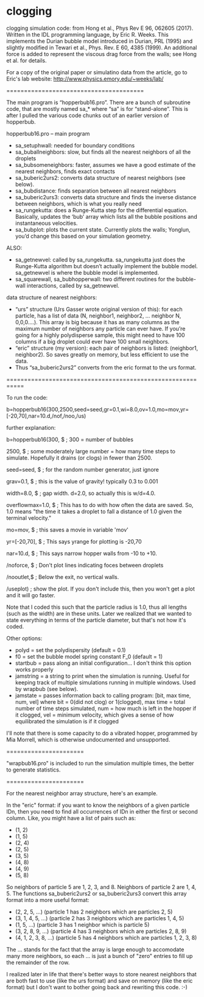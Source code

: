 # clogging
clogging simulation code:  from Hong et al., Phys Rev E 96, 062605 (2017).  Written in the IDL programming language, by Eric R. Weeks.  This implements the Durian bubble model introduced in Durian, PRL (1995) and slightly modified in Tewari et al., Phys. Rev. E 60, 4385 (1999).  An additional force is added to represent the viscous drag force from the walls; see Hong et al. for details.

For a copy of the original paper or simulatino data from the article, go to Eric's lab website:  http://www.physics.emory.edu/~weeks/lab/

=======================================

The main program is “hopperbub16.pro”.  There are a bunch of subroutine code, that are mostly named sa_* where “sa” is for “stand-alone”.  This is after I pulled the various code chunks out of an earlier version of hopperbub.

hopperbub16.pro – main program
*    sa_setuphwall:  needed for boundary conditions
*    sa_buballneighbors:  slow, but finds all the nearest neighbors of all the droplets
*    sa_bubsomeneighbors:  faster, assumes we have a good estimate of the nearest neighbors, finds exact contacts
*    sa_buberic2urs2:  converts data structure of nearest neighbors (see below).
*    sa_bubdistance:  finds separation between all nearest neighbors
*    sa_buberic2urs3:  converts data structure and finds the inverse distance between neighbors, which is what you really need
*    sa_rungekutta:  does a Runge-Kutta step for the differential equation.  Basically, updates the ‘bub’ array which lists all the bubble positions and instantaneous velocities.
*    sa_bubplot:  plots the current state.  Currently plots the walls; Yonglun, you’d change this based on your simulation geometry.

ALSO:
*    sa_getnewvel:  called by sa_rungekutta.  sa_rungekutta just does the Runge-Kutta algorithm but doesn’t actually implement the bubble model.  sa_getnewvel is where the bubble model is implemented.
*    sa_squarewall, sa_bubhopperwall:  two different routines for the bubble-wall interactions, called by sa_getnewvel.

data structure of nearest neighbors:
*	“urs” structure (Urs Gasser wrote original version of this):  for each particle, has a list of data (N, neighbor1, neighbor2, … neighbor N, 0,0,0….).  This array is big because it has as many columns as the maximum number of neighbors any particle can ever have.  If you’re going for a highly polydisperse sample, this might need to have 100 columns if a big droplet could ever have 100 small neighbors.
*	“eric” structure (my version):  each pair of neighbors is listed:  (neighbor1, neighbor2).  So saves greatly on memory, but less efficient to use the data.
*	Thus “sa_buberic2urs2” converts from the eric format to the urs format.

===========================================================

To run the code:

b=hopperbub16(300,2500,seed=seed,gr=0.1,wi=8.0,ov=1.0,mo=mov,yr=[-20,70],nar=10.d,/nof,/noo,/us)

further explanation:

b=hopperbub16(300, $    ; 300 = number of bubbles

  2500, $               ; some moderately large number = how many time steps to simulate.  Hopefully it drains (or clogs) in fewer than 2500.
                        
  seed=seed, $          ; for the random number generator, just ignore
  
  grav=0.1, $           ; this is the value of gravity!  typically 0.3 to 0.001
  
  width=8.0, $          ; gap width.  d=2.0, so actually this is w/d=4.0.
  
  overflowmax=1.0, $    ; This has to do with how often the data are saved.  So, 1.0 means "the time it takes a droplet to fall a distance of 1.0 given the terminal velocity."
  
  mo=mov, $     ; this saves a movie in variable 'mov'
  
yr=[-20,70], $  ; This says yrange for plotting is -20,70

nar=10.d, $ ;     This says narrow hopper walls from -10 to +10.

/noforce, $     ; Don't plot lines indicating foces between droplets

/nooutlet,$     ; Below the exit, no vertical walls.

/useplot)       ; show the plot.  If you don't include this, then you won't get a plot and it will go faster.
        
Note that I coded this such that the particle radius is 1.0, thus all lengths (such as the width) are in these units.  Later we realized that we wanted to state everything in terms of the particle diameter, but that's not how it's coded.

Other options:
*  polyd =      set the polydispersity (default = 0.1)
*  f0 =         set the bubble model spring constant F_0 (default = 1)
*  startbub =   pass along an initial configuration... I don't think this option works properly
*  jamstring =  a string to print when the simulation is running.  Useful for keeping track of multiple simulations running in multiple windows.  Used by wrapbub (see below).
*  jamstate =   passes information back to calling program:  [bit, max time, num, vel] where bit = 0(did not clog) or 1(clogged), max time = total number of time steps simulated, num = how much is left in the hopper if it clogged, vel = minimum velocity, which gives a sense of how equilibrated the simulation is if it clogged
   
I'll note that there is some capacity to do a vibrated hopper, programmed by Mia Morrell, which is otherwise undocumented and unsupported.
        
======================

"wrapbub16.pro" is included to run the simulation multiple times, the better to generate statistics.

======================

For the nearest neighbor array structure, here's an example.

In the "eric" format:  if you want to know the neighbors of a given particle IDn, then you need to find all occurrences of IDn in either the first or second column.  Like, you might have a list of pairs such as:

- (1, 2)
- (1, 5)
- (2, 4)
- (2, 5)
- (3, 5)
- (4, 8)
- (4, 9)
- (5, 8)

So neighbors of particle 5 are 1, 2, 3, and 8.  Neighbors of particle 2 are 1, 4, 5.  The functions sa_buberic2urs2 or sa_buberic2urs3 convert this array format into a more useful format:

- (2, 2, 5, ...)    (particle 1 has 2 neighbors which are particles 2, 5)
- (3, 1, 4, 5, ...)    (particle 2 has 3 neighbors which are particles 1, 4, 5)
- (1, 5, ...)       (particle 3 has 1 neighbor which is particle 5)
- (3, 2, 8, 9, ...) (particle 4 has 3 neighbors which are particles 2, 8, 9)
- (4, 1, 2, 3, 8, ...)  (particle 5 has 4 neighbors which are particles 1, 2, 3, 8)

The ... stands for the fact that the array is large enough to accomodate many more neighbors, so each ... is just a bunch of "zero" entries to fill up the remainder of the row.

I realized later in life that there's better ways to store nearest neighbors that are both fast to use (like the urs format) and save on memory (like the eric format) but I don't want to bother going back and rewriting this code.  :-)


